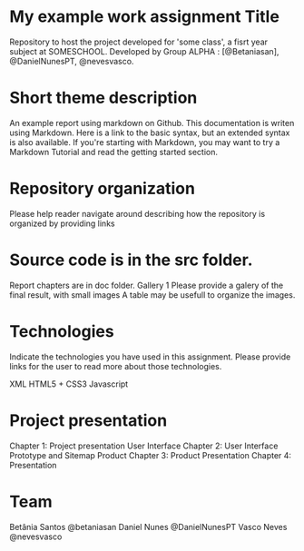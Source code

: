 # My example work assignment Title
Repository to host the project developed for 'some class', a fisrt year subject at SOMESCHOOL. Developed by Group ALPHA : [@Betaniasan], @DanielNunesPT, @nevesvasco.

# Short theme description
An example report using markdown on Github. This documentation is writen using Markdown. Here is a link to the basic syntax, but an extended syntax is also available. If you're starting with Markdown, you may want to try a Markdown Tutorial and read the getting started section.

# Repository organization
Please help reader navigate around describing how the repository is organized by providing links

# Source code is in the src folder.
Report chapters are in doc folder.
Gallery 1
Please provide a galery of the final result, with small images A table may be usefull to organize the images.

# Technologies
Indicate the technologies you have used in this assignment. Please provide links for the user to read more about those technologies.

XML
HTML5 + CSS3
Javascript

# Project presentation
Chapter 1: Project presentation
User Interface
Chapter 2: User Interface Prototype and Sitemap
Product
Chapter 3: Product
Presentation
Chapter 4: Presentation

# Team
Betânia Santos @betaniasan
Daniel Nunes @DanielNunesPT
Vasco Neves @nevesvasco